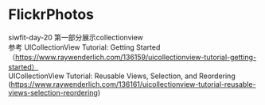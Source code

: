 # FlickrPhotos
siwfit-day-20 第一部分展示collectionview
<br>
参考
UICollectionView Tutorial: Getting Started （https://www.raywenderlich.com/136159/uicollectionview-tutorial-getting-started）
<br>
UICollectionView Tutorial: Reusable Views, Selection, and Reordering (https://www.raywenderlich.com/136161/uicollectionview-tutorial-reusable-views-selection-reordering)
